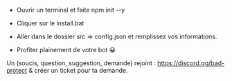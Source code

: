 - Ouvrir un terminal et faite npm init --y

- Cliquer sur le install.bat

- Aller dans le dossier src => config.json et remplissez vos informations.

- Profiter plainement de votre bot 😀


Un (soucis, question, suggestion, demande) rejoint : https://discord.gg/bad-protect & créer un ticket pour ta demande.
